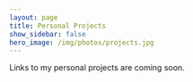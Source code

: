 ```yaml
---
layout: page
title: Personal Projects
show_sidebar: false
hero_image: /img/photos/projects.jpg
---
```


Links to my personal projects are coming soon.